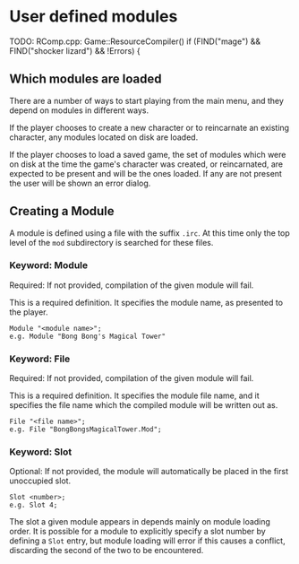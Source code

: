 # User defined modules

TODO: RComp.cpp: Game::ResourceCompiler()
    if (FIND("mage") && FIND("shocker lizard") && !Errors) {

## Which modules are loaded

There are a number of ways to start playing from the main menu, and they
depend on modules in different ways.

If the player chooses to create a new character or to reincarnate an existing
character, any modules located on disk are loaded.

If the player chooses to load a saved game, the set of modules which were on
disk at the time the game's character was created, or reincarnated, are
expected to be present and will be the ones loaded.  If any are not present
the user will be shown an error dialog.

## Creating a Module

A module is defined using a file with the suffix `.irc`.  At this time only
the top level of the `mod` subdirectory is searched for these files.

### Keyword: Module

Required: If not provided, compilation of the given module will fail.

This is a required definition.  It specifies the module name, as presented to
the player.

    Module "<module name>";
	e.g. Module "Bong Bong's Magical Tower"

### Keyword: File

Required: If not provided, compilation of the given module will fail.

This is a required definition.  It specifies the module file name, and it
specifies the file name which the compiled module will be written out as.

    File "<file name>";
	e.g. File "BongBongsMagicalTower.Mod";

### Keyword: Slot

Optional: If not provided, the module will automatically be placed in the
first unoccupied slot.

	Slot <number>;
	e.g. Slot 4;

The slot a given module appears in depends mainly on module loading
order.  It is possible for a module to explicitly specify a slot number
by defining a `Slot` entry, but module loading will error if this causes
a conflict, discarding the second of the two to be encountered.
